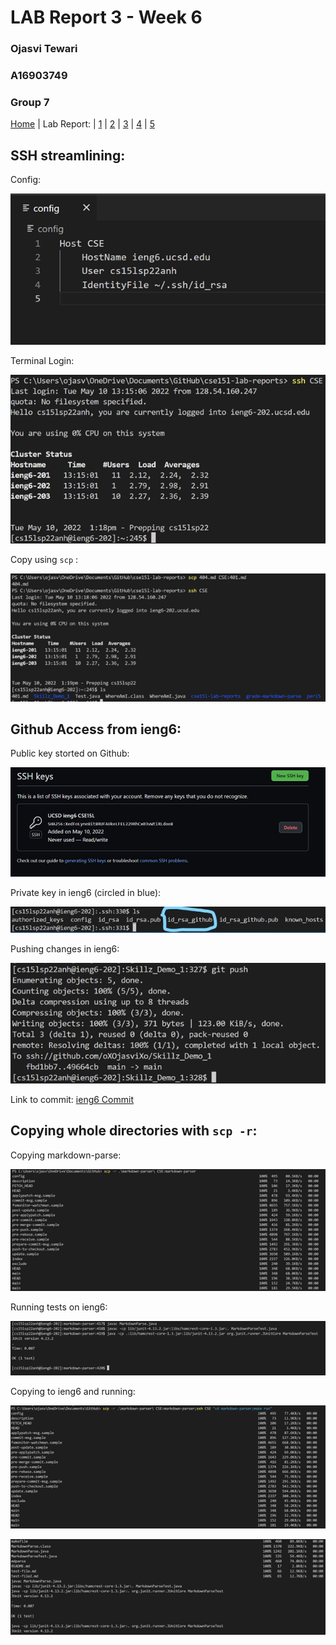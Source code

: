 # LAB Report 3 - Week 6
### Ojasvi Tewari
### A16903749
### Group 7

[Home](index.html) | Lab Report: | [1](lab-report-1-week-2.html) | [2](lab-report-2-week-4.html) | [3](lab-report-3-week-6.html) | [4](lab-report-4-week-8.html) | [5](lab-report-5-week-10.html)

## SSH streamlining:

Config:

![config](Screenshots/SSHConfig.png)

Terminal Login:

![Login](Screenshots/SSHStreamline.png)

Copy using `scp` :

![Copy](Screenshots/SSHCopy.png)

## Github Access from ieng6:

Public key storted on Github:

![PubKey](Screenshots/ieng6GitKey.png)

Private key in ieng6 (circled in blue):

![PrivKey](Screenshots/ieng6PrivateKey.jpg)

Pushing changes in ieng6:

![GitPush](Screenshots/ieng6GitPush.png)

Link to commit: [ieng6 Commit](https://github.com/oXOjasviXo/Skillz_Demo_1/commit/49664cbfa541f9b874cf9af51369291000c89ea5)

## Copying whole directories with `scp -r`:

Copying markdown-parse:

![CopyMkdPrs](Screenshots/SCPRepo.png)

Running tests on ieng6:

![ieng6Running](Screenshots/SCPRunning.png)

Copying to ieng6 and running:

![SCP+SSH Pt1](Screenshots/SCP_SSHPt1.png)

![SCP+SSH Pt2](Screenshots/SCP_SSHPt2.png)
